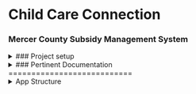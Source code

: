 # Child Care Connection
### Mercer County Subsidy Management System

<details>
  <summary>### Project setup</summary>
  <p>
    ```
    npm install
    ```

    ### Compiles and hot-reloads for development
    ```
    npm run serve
    ```

    ### Compiles and minifies for production
    ```
    npm run build
    ```

    ### Lints and fixes files
    ```
    npm run lint
    ```
  </p>
</details>
<details>
  <summary>### Pertinent Documentation</summary>
  <p>
    * [VueJS Front-end Framework](https://vuejs.org/)
    * [Vuetify Material Design Framework](https://vuetifyjs.com/en/getting-started/quick-start)
    * [Database](https://www.mongodb.com/)
    * [Material Design Icons](https://material.io/tools/icons/)

    ### Customize configuration
    See [Configuration Reference](https://cli.vuejs.org/config/).
  </p>
</details>
===========================
<details>
  <summary>App Structure</summary>
  <p>
### THIS APP IS SET UP IN THE FOLLOWING WAY (all files referenced are .vue files):

+ Everything in the `/src/components/directory` is a file with a ROUTE in router.js
+ Everything in the `/src/components/sub-components/` directory is NOT a routed file and instead is included within another component

App
- home
- about
- dashboard*
  - admin*
    - users
  - newCase*
    - caseInfo*
      - familyInfo
      - providerInfo
      - attendanceLog
      - notes
      - letters
  - searchCase*
    - editCase
      - caseInfo
        - familyInfo
        - providerInfo
        - attendanceLog
        - notes
        - letters

`* = this component and all sub-components require login permissions to access`
  </p>
</details>
